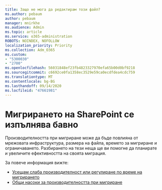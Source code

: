 ```yaml
---
title: Защо не мога да редактирам този файл?
ms.author: pebaum
author: pebaum
manager: mnirkhe
ms.audience: Admin
ms.topic: article
ms.service: o365-administration
ROBOTS: NOINDEX, NOFOLLOW
localization_priority: Priority
ms.collection: Adm_O365
ms.custom:
- "5300030"
- "2700"
ms.openlocfilehash: 56031848ef23fb4823327970efa65b00d0bf9218
ms.sourcegitcommit: c6692ce0fa1358ec3529e59ca0ecdfdea4cdc759
ms.translationtype: MT
ms.contentlocale: bg-BG
ms.lasthandoff: 09/14/2020
ms.locfileid: "47661981"
---
```

# <a name="sharepoint-migration-is-running-slowly"></a>Мигрирането на SharePoint се изпълнява бавно

Производителността при мигриране може да бъде повлияна от мрежовата инфраструктура, размера на файла, времето за мигриране и ограничаването. Разбирането на тези неща ще ви помогне да планирате и увеличите ефективността на своята миграция.

За повече информация вижте:

- [Усещам слаба производителност или регулиране по време на мигрирането](https://docs.microsoft.com/sharepointmigration/sharepoint-online-and-onedrive-migration-speed#faq-and-troubleshooting)
- [Общи насоки за производителността при мигриране](https://docs.microsoft.com/sharepointmigration/sharepoint-online-and-onedrive-migration-speed)
